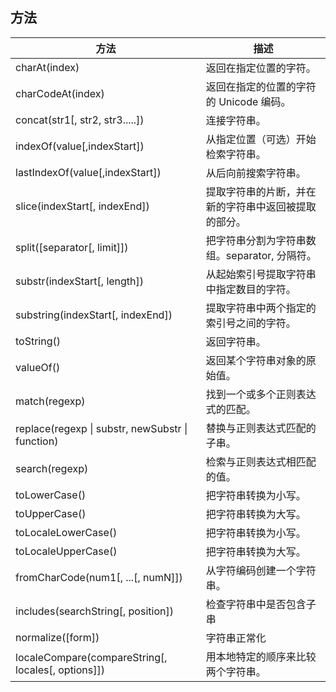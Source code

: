 

## 方法


|     方法            | 	  描述
|---------------------|------------------------------------
| charAt(index)       | 返回在指定位置的字符。
| charCodeAt(index)   | 返回在指定的位置的字符的 Unicode 编码。
| concat(str1[, str2, str3.....]) | 连接字符串。
| indexOf(value[,indexStart])     | 从指定位置（可选）开始检索字符串。
| lastIndexOf(value[,indexStart]) | 从后向前搜索字符串。
| slice(indexStart[, indexEnd])   |	提取字符串的片断，并在新的字符串中返回被提取的部分。
| split([separator[, limit]])     | 把字符串分割为字符串数组。separator, 分隔符。
| substr(indexStart[, length])    | 从起始索引号提取字符串中指定数目的字符。
| substring(indexStart[, indexEnd])| 提取字符串中两个指定的索引号之间的字符。
| toString()          | 返回字符串。
| valueOf()           | 返回某个字符串对象的原始值。
| match(regexp)       | 找到一个或多个正则表达式的匹配。
| replace(regexp \| substr, newSubstr \| function) |	替换与正则表达式匹配的子串。
| search(regexp)      |	检索与正则表达式相匹配的值。
| toLowerCase()       | 把字符串转换为小写。
| toUpperCase()       | 把字符串转换为大写。
| toLocaleLowerCase() | 把字符串转换为小写。
| toLocaleUpperCase() | 把字符串转换为大写。
| fromCharCode(num1[, ...[, numN]]) | 从字符编码创建一个字符串。
| includes(searchString[, position])| 检查字符串中是否包含子串
| normalize([form])         | 字符串正常化
| localeCompare(compareString[, locales[, options]]) |用本地特定的顺序来比较两个字符串。